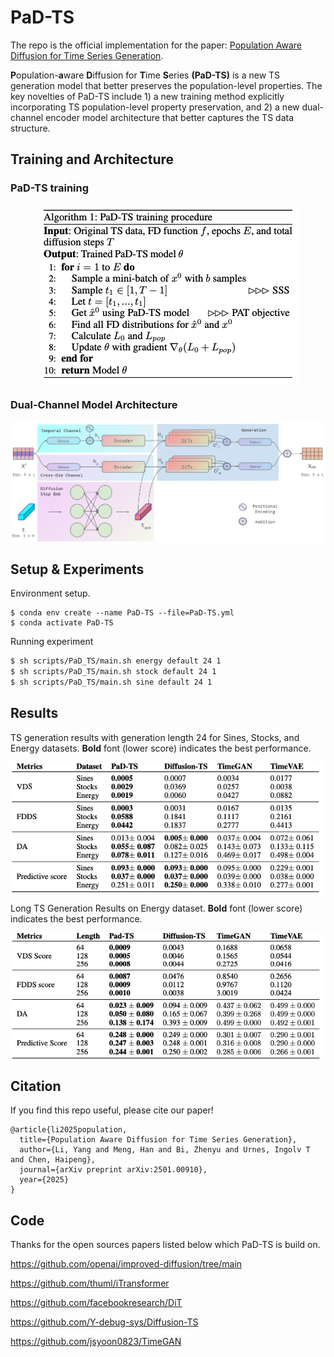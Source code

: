 # PaD-TS

The repo is the official implementation for the paper: [Population Aware Diffusion for Time Series Generation](https://arxiv.org/abs/2501.00910).

**P**opulation-**a**ware **D**iffusion for **T**ime **S**eries **(PaD-TS)** is a new TS generation model that better preserves the population-level properties. The key novelties of PaD-TS include 1) a new training method explicitly incorporating TS population-level property preservation, and 2) a new dual-channel encoder model architecture that better captures the TS data structure.


## Training and Architecture 
### PaD-TS training
<p align="center">
<img src="./figs/PaD-TS-Training.png"  alt="" align=center />
</p>


### Dual-Channel Model Architecture
<p align="center">
<img src="./figs/PaD-TS.jpg"  alt="" align=center />
</p>


## Setup & Experiments 
Environment setup.
```
$ conda env create --name PaD-TS --file=PaD-TS.yml
$ conda activate PaD-TS
```
Running experiment
```bash
$ sh scripts/PaD_TS/main.sh energy default 24 1 
$ sh scripts/PaD_TS/main.sh stock default 24 1
$ sh scripts/PaD_TS/main.sh sine default 24 1
```

## Results
TS generation results with generation length 24 for Sines, Stocks, and Energy datasets. **Bold** font (lower score) indicates the best performance.

<p align="center">
<img src="./figs/Results24.png"  alt="" align=center />
</p>

Long TS Generation Results on Energy dataset. **Bold** font (lower score) indicates the best performance.
<p align="center">
<img src="./figs/Results-long.png"  alt="" align=center />
</p>

## Citation
If you find this repo useful, please cite our paper!

```
@article{li2025population,
  title={Population Aware Diffusion for Time Series Generation},
  author={Li, Yang and Meng, Han and Bi, Zhenyu and Urnes, Ingolv T and Chen, Haipeng},
  journal={arXiv preprint arXiv:2501.00910},
  year={2025}
}
```



## Code 
Thanks for the open sources papers listed below which PaD-TS is build on. 

https://github.com/openai/improved-diffusion/tree/main

https://github.com/thuml/iTransformer

https://github.com/facebookresearch/DiT

https://github.com/Y-debug-sys/Diffusion-TS

https://github.com/jsyoon0823/TimeGAN